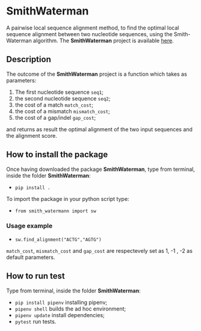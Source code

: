# SmithWaterman
A pairwise local sequence alignment method, to find the optimal local sequence alignment between two nucleotide sequences, using the Smith-Waterman algorithm. 
The **SmithWaterman** project is available [here](https://github.com/ariannafebbo/smithwaterman).

## Description
The outcome of the **SmithWaterman** project is a function which takes as parameters: 
1. The first nucleotide sequence `seq1`;
2. the second nucleotide sequence `seq2`;
3. the cost of a match `match_cost`;
4. the cost of a mismatch `mismatch_cost`;
5. the cost of a gap/indel `gap_cost`;

and returns as result the optimal alignment of the two input sequences and the alignment score.

## How to install the package
Once having downloaded the package **SmithWaterman**, type from terminal, inside the folder **SmithWaterman**:
- `pip install .`

To import the package in your python script type:
- `from smith_watermann import sw`

### Usage example
- `sw.find_alignment("ACTG","AGTG")`

`match_cost`, `mismatch_cost` and `gap_cost` are respectevely set as 1, -1 , -2 as default parameters.

## How to run test
Type from terminal, inside the folder **SmithWaterman**:
- `pip install pipenv` installing pipenv;
- `pipenv shell` builds the ad hoc environment;
- `pipenv update` install dependencies;
- `pytest` run tests.






